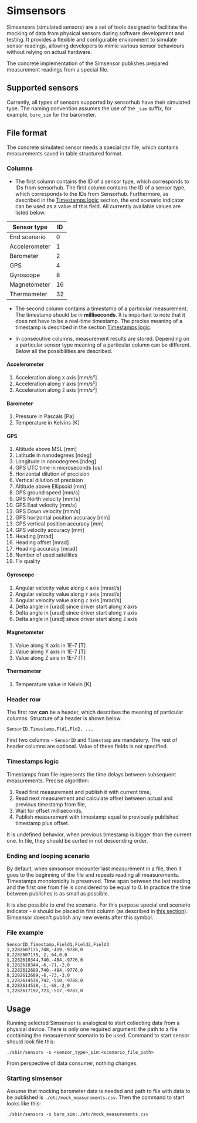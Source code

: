 # Simsensors

Simsensors (simulated sensors) are a set of tools designed to facilitate the mocking of data from physical sensors
during software development and testing. It provides a flexible and configurable environment to simulate sensor
readings, allowing developers to mimic various sensor behaviours without relying on actual hardware.

The concrete implementation of the Simsensor publishes prepared measurement readings from a special file.

## Supported sensors

Currently, all types of sensors supported by sensorhub have their simulated type. The naming convention
assumes the use
of the `_sim` suffix, for example, `baro_sim` for the barometer.

## File format

The concrete simulated sensor needs a special `CSV` file, which contains measurements saved in table structured format.

### Columns

- The first column contains the ID of a sensor type, which corresponds to IDs from sensorhub. The first
column contains the ID of a sensor type, which corresponds to the IDs from Sensorhub. Furthermore, as described in the
[Timestamps logic](#timestamps-logic) section, the end scenario indicator can be used as a value of this field.
All currently available values are listed below.

| Sensor type   | ID |
|---------------|----|
| End scenario  |  0 |
| Accelerometer |  1 |
| Barometer     |  2 |
| GPS           |  4 |
| Gyroscope     |  8 |
| Magnetometer  | 16 |
| Thermometer   | 32 |

- The second column contains a timestamp of a particular measurement. The timestamp should be in **milliseconds**.
It is important to note that it does not have to be a real-time timestamp. The precise meaning of a timestamp
is described in the section [Timestamps logic](#timestamps-logic).

- In consecutive columns, measurement results are stored. Depending on a particular sensor type meaning of a particular
column can be different. Below all the possibilities are described.

#### Accelerometer

 1. Acceleration along `X` axis [mm/s²]
 1. Acceleration along `Y` axis [mm/s²]
 1. Acceleration along `Z` axis [mm/s²]

#### Barometer

 1. Pressure in Pascals [Pa]
 1. Temperature in Kelvins [K]

#### GPS

 1. Altitude above MSL [mm]
 1. Latitude in nanodegrees [ndeg]
 1. Longitude in nanodegrees [ndeg]
 1. GPS UTC time in microseconds [us]
 1. Horizontal dilution of precision
 1. Vertical dilution of precision
 1. Altitude above Ellipsoid [mm]
 1. GPS ground speed [mm/s]
 1. GPS North velocity [mm/s]
 1. GPS East velocity [mm/s]
 1. GPS Down velocity [mm/s]
 1. GPS horizontal position accuracy [mm]
 1. GPS vertical position accuracy [mm]
 1. GPS velocity accuracy [mm]
 1. Heading [mrad]
 1. Heading offset [mrad]
 1. Heading accuracy [mrad]
 1. Number of used satellites
 1. Fix quality

#### Gyroscope

 1. Angular velocity value along `X` axis [mrad/s]
 1. Angular velocity value along `Y` axis [mrad/s]
 1. Angular velocity value along `Z` axis [mrad/s]
 1. Delta angle in [urad] since driver start along `X` axis
 1. Delta angle in [urad] since driver start along `Y` axis
 1. Delta angle in [urad] since driver start along `Z` axis

#### Magnetometer

 1. Value along X axis in 1E-7 [T]
 1. Value along Y axis in 1E-7 [T]
 1. Value along Z axis in 1E-7 [T]

#### Thermometer

 1. Temperature value in Kelvin [K]

### Header row

The first row **can** be a header, which describes the meaning of particular columns. Structure of a header is shown
below.

```console
SensorID,Timestamp,Fld1,Fld2, ...
```

First two columns - `SensorID` and `Timestamp` are mandatory. The rest of header columns are optional. Value of these
fields is not specified.

### Timestamps logic

Timestamps from file represents the time delays between subsequent measurements. Precise algorithm:

 1. Read first measurement and publish it with current time,
 1. Read next measurement and calculate offset between actual and previous timestamp from file,
 1. Wait for offset milliseconds,
 1. Publish measurement with timestamp equal to previously published timestamp plus offset.

It is undefined behavior, when previous timestamp is bigger than the current one. In file, they should be sorted in not
descending order.

### Ending and looping scenario

By default, when simsonsor encounter last measurement in a file, then it goes to the beginning of the file and repeats
reading all measurements. Timestamps monotonicity is preserved. Time span between the last reading and the first one
from file is considered to be equal to 0. In practice the time between publishes is as small as possible.

It is also possible to end the scenario. For this purpose special end scenario indicator - `0` should be placed in
first column (as described in [this section](#columns)). Simsensor doesn't publish any new events after this symbol.

### File example

```console
SensorID,Timestamp,Field1,Field2,Field3
1,2282607175,748,-419,-9780,0
8,2282607175,-2,-64,0,0
1,2282610344,740,-484,-9776,0
8,2282610344,-6,-71,-2,0
1,2282612689,740,-484,-9776,0
8,2282612689,-6,-73,-3,0
1,2282614538,742,-510,-9788,0
8,2282614538,-1,-68,-2,0
1,2282617192,723,-517,-9783,0
```

## Usage

Running selected Simsensor is analogical to start collecting data from a physical device. There is only one required
argument: the path to a file containing the measurement scenario to be used. Command to start sensor should look file
this:

```console
./sbin/sensors -s <sensor_type>_sim:<scenario_file_path>
```

From perspective of data consumer, nothing changes.

### Starting simsensor

Assume that mocking barometer data is needed and path to file with data to be published is
`./etc/mock_measurements.csv`. Then the command to start looks like this:

```console
./sbin/sensors -s baro_sim:./etc/mock_measurements.csv
```
